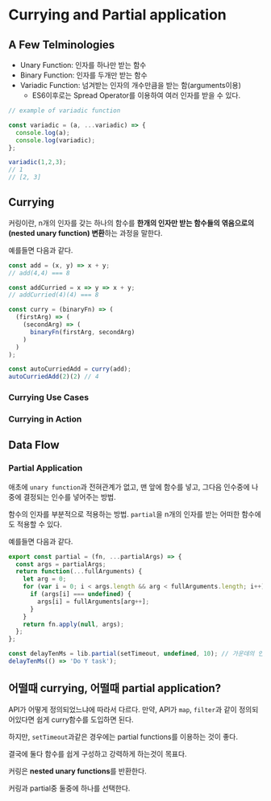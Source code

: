 # Currying and Partial application

## A Few Telminologies

- Unary Function: 인자를 하나만 받는 함수
- Binary Function: 인자를 두개만 받는 함수
- Variadic Function: 넘겨받는 인자의 개수만큼을 받는 함(arguments이용)
  - ES6이후로는 Spread Operator를 이용하여 여러 인자를 받을 수 있다.

```js
// example of variadic function

const variadic = (a, ...variadic) => {
  console.log(a);
  console.log(variadic);
};

variadic(1,2,3);
// 1
// [2, 3]
```

## Currying

커링이란, n개의 인자를 갖는 하나의 함수를 **한개의 인자만 받는 함수들의 엮음으로의(nested unary function) 변환**하는 과정을 말한다.

예를들면 다음과 같다.

```js
const add = (x, y) => x + y;
// add(4,4) === 8

const addCurried = x => y => x + y;
// addCurried(4)(4) === 8

const curry = (binaryFn) => (
  (firstArg) => (
    (secondArg) => (
      binaryFn(firstArg, secondArg)
    )
  )
);

const autoCurriedAdd = curry(add);
autoCurriedAdd(2)(2) // 4
```

### Currying Use Cases

### Currying in Action

## Data Flow

### Partial Application

애초에 `unary function`과 전혀관계가 없고, 맨 앞에 함수를 넣고, 그다음 인수중에 나중에 결정되는 인수를 넣어주는 방법.

함수의 인자를 부분적으로 적용하는 방법. `partial`을 n개의 인자를 받는 어떠한 함수에도 적용할 수 있다.

예를들면 다음과 같다.

```js
export const partial = (fn, ...partialArgs) => {
  const args = partialArgs;
  return function(...fullArguments) {
    let arg = 0;
    for (var i = 0; i < args.length && arg < fullArguments.length; i++) {
      if (args[i] === undefined) {
        args[i] = fullArguments[arg++];
      }
    }
    return fn.apply(null, args);
  };
};

const delayTenMs = lib.partial(setTimeout, undefined, 10); // 가운데의 인자가 undefined이다. (만약, currying이라면 가운데에 undefined를 두는 것이 불가능하다. 그래서 인자의 순서를 wrapper function을 이용해서 바꿔야 하는데 이는 오버헤드)
delayTenMs(() => 'Do Y task');
```

## 어떨때 currying, 어떨때 partial application?

API가 어떻게 정의되었느냐에 따라서 다르다. 만약, API가 `map`, `filter`과 같이 정의되어있다면 쉽게 curry함수를 도입하면 된다.

하지만, `setTimeout`과같은 경우에는 partial functions를 이용하는 것이 좋다.

결국에 둘다 함수를 쉽게 구성하고 강력하게 하는것이 목표다.

커링은 **nested unary functions**를 반환한다.

커링과 partial중 둘중에 하나를 선택한다.
